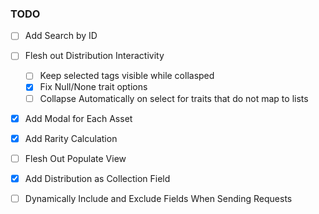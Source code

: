 ### TODO

- [ ] Add Search by ID
- [ ] Flesh out Distribution Interactivity
    - [ ] Keep selected tags visible while collasped
    - [X] Fix Null/None trait options
    - [ ] Collapse Automatically on select for traits that do not map to lists
- [X] Add Modal for Each Asset
- [X] Add Rarity Calculation

- [ ] Flesh Out Populate View
- [X] Add Distribution as Collection Field
- [ ] Dynamically Include and Exclude Fields When Sending Requests
